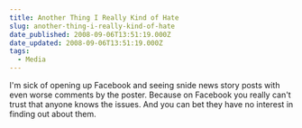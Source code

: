 ```yaml
---
title: Another Thing I Really Kind of Hate
slug: another-thing-i-really-kind-of-hate
date_published: 2008-09-06T13:51:19.000Z
date_updated: 2008-09-06T13:51:19.000Z
tags:
  - Media
---
```


I'm sick of opening up Facebook and seeing snide news story posts with even worse comments by the poster. Because on Facebook you really can't trust that anyone knows the issues. And you can bet they have no interest in finding out about them.
